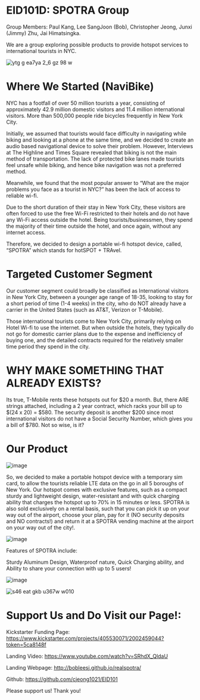 # EID101D: SPOTRA Group 
Group Members: Paul Kang, Lee SangJoon (Bob), Christopher Jeong, Junxi (Jimmy) Zhu, Jai Himatsingka. 

We are a group exploring possible products to provide hotspot services to international tourists in NYC.

![ytg g ea7ya 2_6 gz 98 w](https://cloud.githubusercontent.com/assets/14918389/11811143/f9848230-a376-11e5-8e3b-369454403fa1.png)

# Where We Started (NaviBike)

 NYC has a footfall of over 50 million tourists a year, consisting of approximately 42.9 million domestic visitors and 11.4 million international visitors. More than 500,000 people ride bicycles frequently in New York City.

 Initially, we assumed that tourists would face difficulty in navigating while biking and looking at a phone at the same time, and we decided to create an audio based navigational device to solve their problem. However, Interviews at The Highline and Times Square revealed that biking is not the main method of transportation. The lack of protected bike lanes made tourists feel unsafe while biking, and hence bike navigation was not a preferred method. 

Meanwhile, we found that the most popular answer to “What are the major problems you face as a tourist in NYC?” has been the lack of access to reliable wi-fi.

Due to the short duration of their stay in New York City, these visitors are often forced to use the free Wi-Fi restricted to their hotels and do not have any Wi-Fi access outside the hotel. Being tourists/businessmen, they spend the majority of their time outside the hotel, and once again, without any internet access. 

Therefore, we decided to design a portable wi-fi hotspot device, called, “SPOTRA” which stands for hotSPOT + TRAvel.

# Targeted Customer Segment 

Our customer segment could broadly be classified as International visitors in New York City, between a younger age range of 18-35, looking to stay for a short period of time (1-4 weeks) in the city, who do NOT already have a carrier in the United States (such as AT&T, Verizon or T-Mobile). 

Those international tourists come to New York City, primarily relying on Hotel Wi-fi to use the internet. But when outside the hotels, they typically do not go for domestic carrier plans due to the expense and inefficiency of buying one, and the detailed contracts required for the relatively smaller time period they spend in the city.  

# WHY MAKE SOMETHING THAT ALREADY EXISTS? 

Its true, T-Mobile rents these hotspots out for $20 a month. But, there ARE strings attached, including a 2 year contract, which racks your bill up to $(24 x 20) = $580. The security deposit is another $200 since most international visitors do not have a Social Security Number, which gives you a bill of $780. Not so wise, is it? 

# Our Product

![image](https://cloud.githubusercontent.com/assets/14918389/11812212/de76c97e-a37d-11e5-9a01-bfcec20ae569.png)

So, we decided to make a portable hotspot device with a temporary sim card, to allow the tourists reliable LTE data on the go in all 5 boroughs of New York. Our hotspot comes with exclusive features, such as a compact sturdy and lightweight design, water-resistant and with quick charging ability that charges the hotspot up to 70% in 15 minutes or less. SPOTRA is also sold exclusively on a rental basis, such that you can pick it up on your way out of the airport, choose your plan, pay for it (NO security deposits and NO contracts!) and return it at a SPOTRA vending machine at the airport on your way out of the city!.

![image](https://cloud.githubusercontent.com/assets/14918389/11812285/53db05d6-a37e-11e5-813d-c81d85c5411f.png)

Features of SPOTRA include: 

Sturdy Aluminum Design, Waterproof nature, Quick Charging ability, and Ability to share your connection with up to 5 users!


![image](https://cloud.githubusercontent.com/assets/14918389/11812368/e3807310-a37e-11e5-8690-53155a624580.png)


![s46 eat gkb u367w w010](https://cloud.githubusercontent.com/assets/14918389/11812752/0aa5411c-a381-11e5-92ab-b4a6bf62cbff.png)

# Support Us and Do Visit our Page!: 

Kickstarter Funding Page: https://www.kickstarter.com/projects/405530071/2002459044?token=5ca8148f

Landing Video: https://www.youtube.com/watch?v=SRhdX_QldaU

Landing Webpage: http://bobleesj.github.io/realspotra/

Github: https://github.com/cjeong1021/EID101

Please support us! Thank you!
